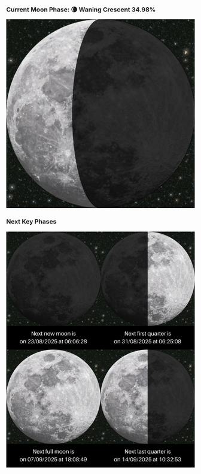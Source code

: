 ### Current Moon Phase: 🌘 Waning Crescent 34.98%
![Moon Phase](moonphase.png)
### Next Key Phases
![Gallery](gallery.png)